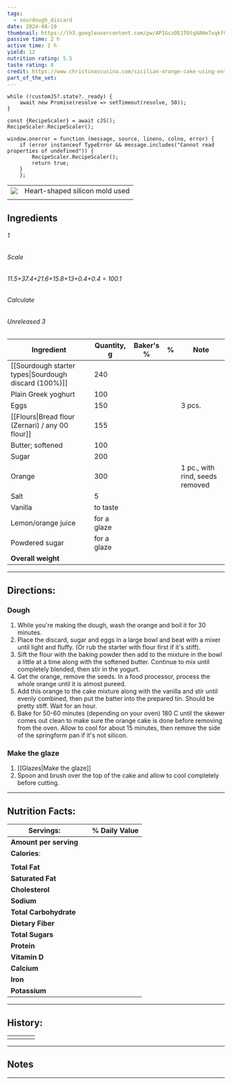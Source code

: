 ```yaml
---
tags:
  - sourdough_discard
date: 2024-08-19
thumbnail: https://lh3.googleusercontent.com/pw/AP1GczOE1TOtqXAHe7xqkfCWtZayzx4gjNSMOKS4fIG-hUX9ZMYSs8RVDYSHS2cz2vgiAy8cGOreNoTYqdchzJN7oVk6uUYHzAs5-ipR9GijnEyTJRJdeYAw6ecd5axh2gRIO50Y_ugXKd1mnHx4wi0ZRjlX=w1074-h870-s-no-gm?authuser=0
passive time: 2 h
active time: 1 h
yield: 12
nutrition rating: 5.5
taste rating: 8
credit: https://www.christinascucina.com/sicilian-orange-cake-using-entire-orange-peel-juice-pulp/
part_of_the_set:
---
```

```dataviewjs
while (!customJS?.state?._ready) { 
	await new Promise(resolve => setTimeout(resolve, 50)); 
} 

const {RecipeScaler} = await cJS();
RecipeScaler.RecipeScaler();

window.onerror = function (message, source, lineno, colno, error) {
	if (error instanceof TypeError && message.includes("Cannot read properties of undefined")) {
		RecipeScaler.RecipeScaler();
		return true;
	}
    };
```

|                                                                                                                                                                                                                                      |                                |
| ------------------------------------------------------------------------------------------------------------------------------------------------------------------------------------------------------------------------------------ | ------------------------------ |
| ![](https://lh3.googleusercontent.com/pw/AP1GczOE1TOtqXAHe7xqkfCWtZayzx4gjNSMOKS4fIG-hUX9ZMYSs8RVDYSHS2cz2vgiAy8cGOreNoTYqdchzJN7oVk6uUYHzAs5-ipR9GijnEyTJRJdeYAw6ecd5axh2gRIO50Y_ugXKd1mnHx4wi0ZRjlX=w1074-h870-s-no-gm?authuser=0) | Heart-shaped silicon mold used |
|                                                                                                                                                                                                                                      |                                |

## Ingredients

###### 1
###### Scale
###### 11.5+37.4+21.6+15.8+13+0.4+0.4 = 100.1
###### Calculate
###### Unreleased 3

| Ingredient                                            | Quantity, g | Baker's % | %   | Note                            |
| ----------------------------------------------------- | ----------- | --------- | --- | ------------------------------- |
| [[Sourdough starter types\|Sourdough discard (100%)]] | 240         |           |     |                                 |
| Plain Greek yoghurt                                   | 100         |           |     |                                 |
| Eggs                                                  | 150         |           |     | 3 pcs.                          |
| [[Flours\|Bread flour (Zernari) / any 00 flour]]      | 155         |           |     |                                 |
| Butter; softened                                      | 100         |           |     |                                 |
| Sugar                                                 | 200         |           |     |                                 |
| Orange                                                | 300         |           |     | 1 pc., with rind, seeds removed |
| Salt                                                  | 5           |           |     |                                 |
| Vanilla                                               | to taste    |           |     |                                 |
| Lemon/orange juice                                    | for a glaze |           |     |                                 |
| Powdered sugar                                        | for a glaze |           |     |                                 |
| **Overall weight**                                    |             |           |     |                                 |




---
## Directions:

### Dough

1. While you're making the dough, wash the orange and boil it for 30 minutes.
2. Place the discard, sugar and eggs in a large bowl and beat with a mixer until light and fluffy. (Or rub the starter with flour first if it's stiff).
3. Sift the flour with the baking powder then add to the mixture in the bowl a little at a time along with the softened butter. Continue to mix until completely blended, then stir in the yogurt.
4. Get the orange, remove the seeds. In a food processor, process the whole orange until it is almost pureed. 
5. Add this orange to the cake mixture along with the vanilla and stir until evenly combined, then put the batter into the prepared tin. Should be pretty stiff. Wait for an hour.
6. Bake for 50-60 minutes (depending on your oven) 180 C until the skewer comes out clean to make sure the orange cake is done before removing from the oven. Allow to cool for about 15 minutes, then remove the side of the springform pan if it's not silicon.

### Make the glaze

1. [[Glazes|Make the glaze]]
2. Spoon and brush over the top of the cake and allow to cool completely before cutting.


---
## Nutrition Facts:

| **Servings:**          |       | % Daily Value |
| ---------------------- | ----- | ------------- |
| **Amount per serving** |       |               |
| **Calories**:          |       |               |
|                        |       |               |
| **Total Fat**          |       |               |
| **Saturated Fat**      |       |               |
| **Cholesterol**        |       |               |
| **Sodium**             |       |               |
| **Total Carbohydrate** |       |               |
| **Dietary Fiber**      |       |               |
| **Total Sugars**       |       |               |
| **Protein**            |       |               |
| **Vitamin D**          |       |               |
| **Calcium**            |       |               |
| **Iron**               |       |               |
| **Potassium**          |       |               |

---
## History:

|     |                   |                   |                   |
| --- | ----------------- | ----------------- | ----------------- |
|     |                   |                   |                   |


---
## Notes


>

---



